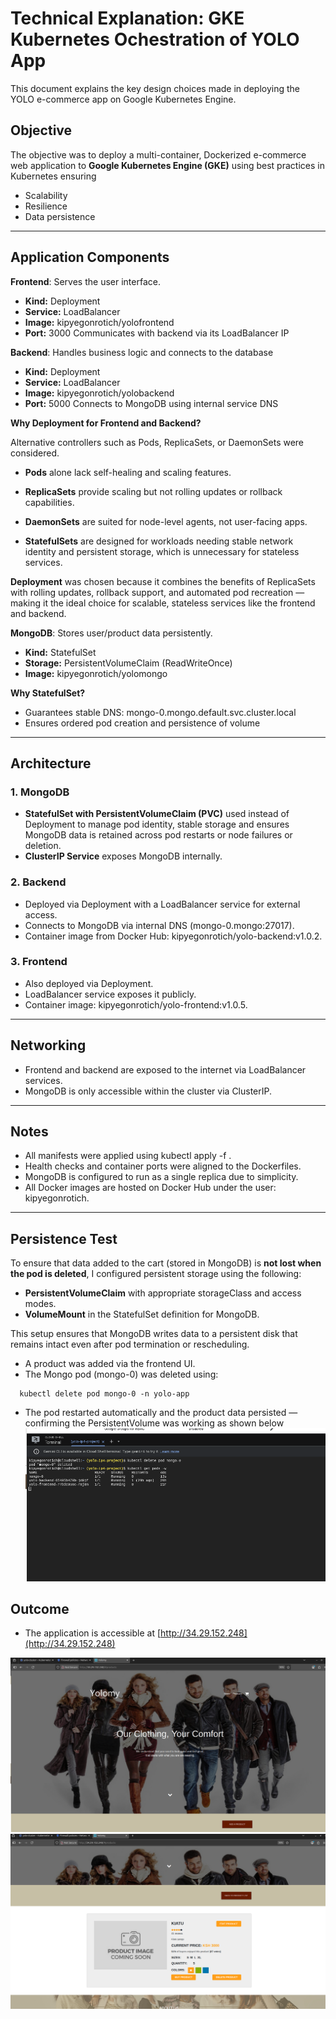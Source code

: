 # Technical Explanation: GKE Kubernetes Ochestration of YOLO App

This document explains the key design choices made in deploying the YOLO e-commerce app on Google Kubernetes Engine.

## Objective

The objective was to deploy a multi-container, Dockerized e-commerce web application to **Google Kubernetes Engine (GKE)** using best practices in Kubernetes ensuring
- Scalability
- Resilience
- Data persistence
---

## Application Components

**Frontend**: Serves the user interface.

- **Kind:** Deployment
- **Service:** LoadBalancer
- **Image:** kipyegonrotich/yolofrontend
- **Port:** 3000 Communicates with backend via its LoadBalancer IP

**Backend**: Handles business logic and connects to the database
- **Kind:** Deployment
- **Service:** LoadBalancer
- **Image:** kipyegonrotich/yolobackend
- **Port:** 5000 Connects to MongoDB using internal service DNS

**Why Deployment for Frontend and Backend?**

Alternative controllers such as Pods, ReplicaSets, or DaemonSets were considered.
- **Pods** alone lack self-healing and scaling features.

- **ReplicaSets** provide scaling but not rolling updates or rollback capabilities.

- **DaemonSets** are suited for node-level agents, not user-facing apps.

- **StatefulSets** are designed for workloads needing stable network identity and persistent storage, which is unnecessary for stateless services.

**Deployment** was chosen because it combines the benefits of ReplicaSets with rolling updates, rollback support, and automated pod recreation — making it the ideal choice for scalable, stateless services like the frontend and backend.

**MongoDB**: Stores user/product data persistently.
- **Kind:** StatefulSet
- **Storage:** PersistentVolumeClaim (ReadWriteOnce)
- **Image:** kipyegonrotich/yolomongo

**Why StatefulSet?**
  - Guarantees stable DNS: mongo-0.mongo.default.svc.cluster.local
  - Ensures ordered pod creation and persistence of volume
---

## Architecture

### 1. **MongoDB**

- **StatefulSet with PersistentVolumeClaim (PVC)** used instead of Deployment to manage pod identity,  stable storage and  ensures MongoDB data is retained across pod restarts or node failures or deletion.
- **ClusterIP Service** exposes MongoDB internally.

### 2. **Backend**

- Deployed via Deployment with a LoadBalancer service for external access.
- Connects to MongoDB via internal DNS (mongo-0.mongo:27017).
- Container image from Docker Hub: kipyegonrotich/yolo-backend:v1.0.2.

### 3. **Frontend**

- Also deployed via Deployment.
- LoadBalancer service exposes it publicly.
- Container image: kipyegonrotich/yolo-frontend:v1.0.5.

---

## Networking

- Frontend and backend are exposed to the internet via LoadBalancer services.
- MongoDB is only accessible within the cluster via ClusterIP.

---

## Notes

- All manifests were applied using kubectl apply -f <filename>.
- Health checks and container ports were aligned to the Dockerfiles.
- MongoDB is configured to run as a single replica due to simplicity.
- All Docker images are hosted on Docker Hub under the user: kipyegonrotich.

---
## Persistence Test
To ensure that data added to the cart (stored in MongoDB) is **not lost when the pod is deleted**, I configured persistent storage using the following:

- **PersistentVolumeClaim** with appropriate storageClass and access modes.
- **VolumeMount** in the StatefulSet definition for MongoDB.

This setup ensures that MongoDB writes data to a persistent disk that remains intact even after pod termination or rescheduling.

- A product was added via the frontend UI.
- The Mongo pod (mongo-0) was deleted using:
  

```
  kubectl delete pod mongo-0 -n yolo-app
```

- The pod restarted automatically and the product data persisted — confirming the PersistentVolume was working as shown below
![alt text](testpersistencysc.png)

## Outcome

- The application is accessible at [http://34.29.152.248](http://34.29.152.248)


![alt text](homepagesc.png)
![alt text](productsc.png)